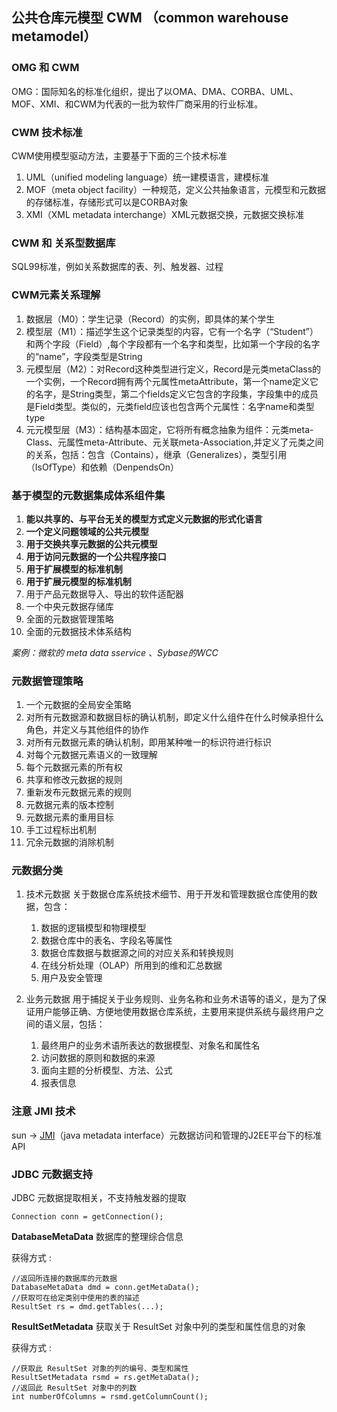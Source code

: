 
##  公共仓库元模型 CWM （common warehouse metamodel）
### OMG 和 CWM
OMG：国际知名的标准化组织，提出了以OMA、DMA、CORBA、UML、MOF、XMI、和CWM为代表的一批为软件厂商采用的行业标准。

### CWM 技术标准
CWM使用模型驱动方法，主要基于下面的三个技术标准
1. UML（unified modeling language）统一建模语言，建模标准
2. MOF（meta object facility）一种规范，定义公共抽象语言，元模型和元数据的存储标准，存储形式可以是CORBA对象
3. XMI（XML metadata interchange）XML元数据交换，元数据交换标准

### CWM 和 关系型数据库

SQL99标准，例如关系数据库的表、列、触发器、过程

### CWM元素关系理解
1. 数据层（M0）：学生记录（Record）的实例，即具体的某个学生
2. 模型层（M1）：描述学生这个记录类型的内容，它有一个名字（“Student”）和两个字段（Field）,每个字段都有一个名字和类型，比如第一个字段的名字的“name”，字段类型是String
3. 元模型层（M2）：对Record这种类型进行定义，Record是元类metaClass的一个实例，一个Record拥有两个元属性metaAttribute，第一个name定义它的名字，是String类型，第二个fields定义它包含的字段集，字段集中的成员是Field类型。类似的，元类field应该也包含两个元属性：名字name和类型type
4. 元元模型层（M3）：结构基本固定，它将所有概念抽象为组件：元类meta-Class、元属性meta-Attribute、元关联meta-Association,并定义了元类之间的关系，包括：包含（Contains），继承（Generalizes），类型引用（IsOfType）和依赖（DenpendsOn）

### 基于模型的元数据集成体系组件集
1. **能以共享的、与平台无关的模型方式定义元数据的形式化语言**
2. **一个定义问题领域的公共元模型**
3. **用于交换共享元数据的公共元模型**
4. **用于访问元数据的一个公共程序接口**
5. **用于扩展模型的标准机制**
6. **用于扩展元模型的标准机制**
7. 用于产品元数据导入、导出的软件适配器
8. 一个中央元数据存储库
9. 全面的元数据管理策略
10. 全面的元数据技术体系结构

*案例：微软的 meta data sservice 、Sybase的WCC*

### 元数据管理策略
1. 一个元数据的全局安全策略
2. 对所有元数据源和数据目标的确认机制，即定义什么组件在什么时候承担什么角色，并定义与其他组件的协作
3. 对所有元数据元素的确认机制，即用某种唯一的标识符进行标识
4. 对每个元数据元素语义的一致理解
5. 每个元数据元素的所有权
6. 共享和修改元数据的规则
7. 重新发布元数据元素的规则
8. 元数据元素的版本控制
9. 元数据元素的重用目标
10. 手工过程标出机制
11. 冗余元数据的消除机制


### 元数据分类
1. 技术元数据
    关于数据仓库系统技术细节、用于开发和管理数据仓库使用的数据，包含：   
    1. 数据的逻辑模型和物理模型
    2. 数据仓库中的表名、字段名等属性
    3. 数据仓库数据与数据源之间的对应关系和转换规则
    4. 在线分析处理（OLAP）所用到的维和汇总数据
    5. 用户及安全管理
    
2. 业务元数据
    用于捕捉关于业务规则、业务名称和业务术语等的语义，是为了保证用户能够正确、方便地使用数据仓库系统，主要用来提供系统与最终用户之间的语义层，包括：
    1. 最终用户的业务术语所表达的数据模型、对象名和属性名
    2. 访问数据的原则和数据的来源
    3. 面向主题的分析模型、方法、公式
    4. 报表信息
   
    
### 注意 JMI 技术
sun -> [JMI](https://jcp.org/aboutJava/communityprocess/final/jsr040/index.html)（java metadata interface）元数据访问和管理的J2EE平台下的标准API

### JDBC 元数据支持
JDBC 元数据提取相关，不支持触发器的提取

	Connection conn = getConnection();

**DatabaseMetaData** 数据库的整理综合信息

获得方式 :

	//返回所连接的数据库的元数据 
	DatabaseMetaData dmd = conn.getMetaData();
	//获取可在给定类别中使用的表的描述
	ResultSet rs = dmd.getTables(...);

**ResultSetMetadata** 获取关于 ResultSet 对象中列的类型和属性信息的对象

获得方式 :

	//获取此 ResultSet 对象的列的编号、类型和属性
	ResultSetMetadata rsmd = rs.getMetaData();
	//返回此 ResultSet 对象中的列数
	int numberOfColumns = rsmd.getColumnCount();
	


